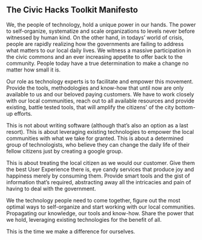 ## The Civic Hacks Toolkit Manifesto

We, the people of technology, hold a unique power in our hands. The power to self-organize, systematize and scale organizations to levels never before witnessed by human kind. On the other hand, in todays’ world of crisis, people are rapidly realizing how the governments are failing to address what matters to our local daily lives. We witness a massive participation in the civic commons and an ever increasing appetite to offer back to the community. People today have a true determination to make a change no matter how small it is.

Our role as technology experts is to facilitate and empower this movement. Provide the tools, methodologies and know-how that until now are only available to us and our beloved paying customers. We have to work closely with our local communities, reach out to all available resources and provide existing, battle tested tools, that will amplify the citizens' of the city bottom-up efforts.

This is not about writing software (although that’s also an option as a last resort). This is about leveraging existing technologies to empower the local communities with what we take for granted. This is about a determined group of technologists, who believe they can change the daily life of their fellow citizens just by creating a google group.

This is about treating the local citizen as we would our customer. Give them the best User Experience there is, eye candy services that produce joy and happiness merely by consuming them. Provide smart tools and the gist of information that’s required, abstracting away all the intricacies and pain of having to deal with the government.

We the technology people need to come together, figure out the most optimal ways to self-organize and start working with our local communities. Propagating our knowledge, our tools and know-how. Share the power that we hold, leveraging existing technologies for the benefit of all. 

This is the time we make a difference for ourselves.
